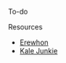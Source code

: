 To-do

Resources

- [Erewhon](https://erewhon.com/product/7772131000/organic-baja-cabbage)
- [Kale Junkie](https://kalejunkie.com/copycat-erewhon-cabbage-slaw/)
